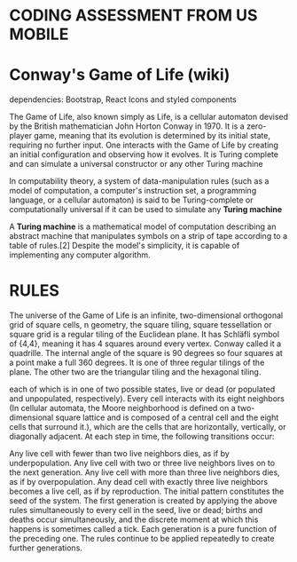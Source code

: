 # CODING ASSESSMENT FROM US MOBILE

# Conway's Game of Life (wiki)
dependencies: Bootstrap, React Icons and styled components

The Game of Life, also known simply as Life, is a cellular automaton devised by the British mathematician John Horton Conway in 1970. It is a zero-player game, meaning that its evolution is determined by its initial state, requiring no further input. One interacts with the Game of Life by creating an initial configuration and observing how it evolves. It is Turing complete and can simulate a universal constructor or any other Turing machine

In computability theory, a system of data-manipulation rules (such as a model of computation, a computer's instruction set, a programming language, or a cellular automaton) is said to be Turing-complete or computationally universal if it can be used to simulate any **Turing machine**


A **Turing machine** is a mathematical model of computation describing an abstract machine that manipulates symbols on a strip of tape according to a table of rules.[2] Despite the model's simplicity, it is capable of implementing any computer algorithm.

# RULES 

The universe of the Game of Life is an infinite, two-dimensional orthogonal grid of square cells,
n geometry, the square tiling, square tessellation or square grid is a regular tiling of the Euclidean plane. It has Schläfli symbol of {4,4}, meaning it has 4 squares around every vertex. Conway called it a quadrille.
The internal angle of the square is 90 degrees so four squares at a point make a full 360 degrees. It is one of three regular tilings of the plane. The other two are the triangular tiling and the hexagonal tiling.

 each of which is in one of two possible states, live or dead (or populated and unpopulated, respectively). Every cell interacts with its eight neighbors (In cellular automata, the Moore neighborhood is defined on a two-dimensional square lattice and is composed of a central cell and the eight cells that surround it.), which are the cells that are horizontally, vertically, or diagonally adjacent. At each step in time, the following transitions occur:

Any live cell with fewer than two live neighbors dies, as if by underpopulation.
Any live cell with two or three live neighbors lives on to the next generation.
Any live cell with more than three live neighbors dies, as if by overpopulation.
Any dead cell with exactly three live neighbors becomes a live cell, as if by reproduction.
The initial pattern constitutes the seed of the system. The first generation is created by applying the above rules simultaneously to every cell in the seed, live or dead; births and deaths occur simultaneously, and the discrete moment at which this happens is sometimes called a tick. Each generation is a pure function of the preceding one. The rules continue to be applied repeatedly to create further generations.